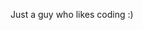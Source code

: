 Just a guy who likes coding :)
<!---
sabeshshaswath/sabeshshaswath is a ✨ special ✨ repository because its `README.md` (this file) appears on your GitHub profile.
You can click the Preview link to take a look at your changes.
--->
